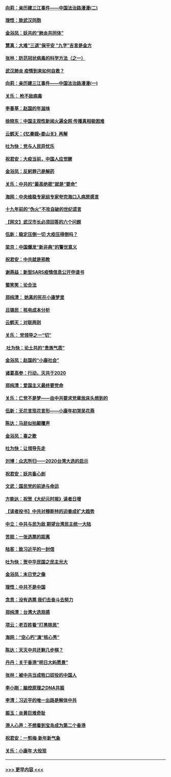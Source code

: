 #### [向莉：亲历建三江事件——中国法治路漫漫(二)](../pages/nsc993/n11829102.md?t=01302302) 
#### [理悟：致武汉同胞](../pages/nsc993/n11831522.md?t=01302302) 
#### [金浴凤：妖共的“肺炎共同体”](../pages/nsc993/n11829448.md?t=01302302) 
#### [慧真：大难“三退”保平安 “九字”吉言是金方](../pages/nsc993/n11829501.md?t=01302302) 
#### [张林：防范冠状病毒的科学方法（之一）](../pages/nsc993/n11828618.md?t=01302302) 
#### [武汉肺炎 疫情到来如何自救？](../pages/nsc993/n11827632.md?t=01302302) 
#### [向莉：亲历建三江事件——中国法治路漫漫(一)](../pages/nsc993/n11827190.md?t=01302302) 
#### [关乐： 枪不敌病毒](../pages/nsc993/n11826746.md?t=01302302) 
#### [李春草：赵国的年滋味](../pages/nsc993/n11826321.md?t=01302302) 
#### [徐晓东：中国主观性新闻火遍全网 传播真相极困难](../pages/nsc993/n11826508.md?t=01302302) 
#### [云鹤天：《忆秦娥▪娄山关》再解](../pages/nsc993/n11824682.md?t=01302302) 
#### [吐为快：党与人民异忧乐](../pages/nsc993/n11824660.md?t=01302302) 
#### [祝君安：大疫当前，中国人应觉醒](../pages/nsc993/n11821946.md?t=01302302) 
#### [金浴凤：反躬罪己是解药](../pages/nsc993/n11820280.md?t=01302302) 
#### [关乐：中共的“最高绝密”就是“要命”](../pages/nsc993/n11816946.md?t=01302302) 
#### [海网：中央维稳专家组专家夸完海口入病房感言](../pages/nsc993/n11815138.md?t=01302302) 
#### [十九年前的“伪火”不攻自破的世纪谎言](../pages/nsc993/n11813238.md?t=01302302) 
#### [【网文】武汉市长必须回答的六个问题](../pages/nsc993/n11813848.md?t=01302302) 
#### [伍新：稳定压倒一切 大疫压得倒吗？](../pages/nsc993/n11812634.md?t=01302302) 
#### [梁京：中国爆发“新非典”的警世意义](../pages/nsc993/n11812554.md?t=01302302) 
#### [祝君安：中共就是邪教](../pages/nsc993/n11812431.md?t=01302302) 
#### [谢燕益：新型SARS疫情信息公开申请书](../pages/nsc993/n11808840.md?t=01302302) 
#### [蜀笑笑：论合法](../pages/nsc993/n11808064.md?t=01302302) 
#### [郑纯清： 她真的死在小康梦里](../pages/nsc993/n11806623.md?t=01302302) 
#### [吕锡民：核电成本分析](../pages/nsc993/n11806284.md?t=01302302) 
#### [云鹤天：对联两则](../pages/nsc993/n11805957.md?t=01302302) 
#### [关乐： 党领导之一“切”](../pages/nsc993/n11804505.md?t=01302302) 
#### [ 吐为快：论土共的“贵族气质”](../pages/nsc993/n11804490.md?t=01302302) 
#### [金浴凤：赵国的“小康社会”](../pages/nsc993/n11804452.md?t=01302302) 
#### [诸葛高参：行动，灭共于2020](../pages/nsc993/n11804120.md?t=01302302) 
#### [郑纯清：爱国主义最终要党命](../pages/nsc993/n11802197.md?t=01302302) 
#### [关乐：亡党不是梦——由中共要求党章放床头想到的](../pages/nsc993/n11802156.md?t=01302302) 
#### [伍新：无花言现花言形——小康年初哭吴花燕](../pages/nsc993/n11800044.md?t=01302302) 
#### [陈达：马屁似拍颠覆声](../pages/nsc993/n11800010.md?t=01302302) 
#### [金浴凤：春之歌](../pages/nsc993/n11797687.md?t=01302302) 
#### [吐为快：让领导先走](../pages/nsc993/n11797512.md?t=01302302) 
#### [刘博：众志所归——2020台湾大选的启示](../pages/nsc993/n11796878.md?t=01302302) 
#### [祝君安：妖共畜心剖](../pages/nsc993/n11794273.md?t=01302302) 
#### [文武：国民党的前途与命运](../pages/nsc993/n11794198.md?t=01302302) 
#### [方能达：祝贺《大纪元时报》读者日增](../pages/nsc993/n11793807.md?t=01302302) 
#### [【读者投书】中共对穆斯林的迫害成扩大趋势](../pages/nsc993/n11791371.md?t=01302302) 
#### [中立：中共与民为敌 期望台湾民主统一大陆](../pages/nsc993/n11790392.md?t=01302302) 
#### [苦胆：一张选票的距离](../pages/nsc993/n11788914.md?t=01302302) 
#### [陆客：致习近平的一封信](../pages/nsc993/n11788867.md?t=01302302) 
#### [吐为快：贺中华民国之民主光大](../pages/nsc993/n11788618.md?t=01302302) 
#### [金浴凤：末日党之像](../pages/nsc993/n11787475.md?t=01302302) 
#### [理悟：中共不是中国](../pages/nsc993/n11787463.md?t=01302302) 
#### [念贲：没有选票  我们去奋斗去努力](../pages/nsc993/n11787398.md?t=01302302) 
#### [郑纯清：台湾大选观感](../pages/nsc993/n11786210.md?t=01302302) 
#### [项云：老百姓看“打黑除恶”](../pages/nsc993/n11785398.md?t=01302302) 
#### [海网：“空心朽”演“核心秀”](../pages/nsc993/n11783874.md?t=01302302) 
#### [陈达：天灭中共还剩几步棋？](../pages/nsc993/n11783719.md?t=01302302) 
#### [丹丹：关于香港“明日大屿愿景”](../pages/nsc993/n11783273.md?t=01302302) 
#### [张林：被中共当成牲口奴役的中国人](../pages/nsc993/n11782397.md?t=01302302) 
#### [李小刚：脑控原理之DNA共振](../pages/nsc993/n11780962.md?t=01302302) 
#### [李清：习近平的唯一出路是解体中共](../pages/nsc993/n11780866.md?t=01302302) 
#### [振玉：炎黄巨难奇耻](../pages/nsc993/n11779632.md?t=01302302) 
#### [港人心声：不想看到宝岛成为第二个香港](../pages/nsc993/n11778817.md?t=01302302) 
#### [祝君安：一剪梅‧新年新气象](../pages/nsc993/n11776340.md?t=01302302) 
#### [关乐：小康年 大役现](../pages/nsc993/n11774213.md?t=01302302) 

----
#### [ >>> 更早内容 <<< ](../indexes/nsc993-earlier.md)
